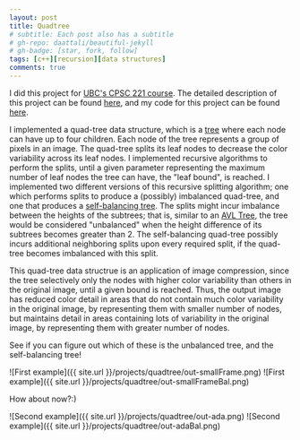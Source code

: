 ```yaml
---
layout: post
title: Quadtree
# subtitle: Each post also has a subtitle
# gh-repo: daattali/beautiful-jekyll
# gh-badge: [star, fork, follow]
tags: [c++][recursion][data structures]
comments: true
---
```


I did this project for [UBC's CPSC 221 course](https://courses.students.ubc.ca/cs/courseschedule?pname=subjarea&tname=subj-course&dept=CPSC&course=221). The detailed description of this project can be found [here](https://www.students.cs.ubc.ca/~cs-221/2019W1/mps/p3/), and my code for this project can be found [here](https://github.com/gokcedilek/Self-Balancing-Quadtree-for-Image-Compression).

I implemented a quad-tree data structure, which is a [tree](<https://en.wikipedia.org/wiki/Tree_(data_structure)>) where each node can have up to four children. Each node of the tree represents a group of pixels in an image. The quad-tree splits its leaf nodes to decrease the color variability across its leaf nodes. I implemented recursive algorithms to perform the splits, until a given parameter representing the maximum number of leaf nodes the tree can have, the "leaf bound", is reached. I implemented two different versions of this recursive splitting algorithm; one which performs splits to produce a (possibly) imbalanced quad-tree, and one that produces a [self-balancing tree](https://en.wikipedia.org/wiki/Self-balancing_binary_search_tree). The splits might incur imbalance between the heights of the subtrees; that is, similar to an [AVL Tree](https://en.wikipedia.org/wiki/AVL_tree), the tree would be considered "unbalanced" when the height difference of its subtrees becomes greater than 2. The self-balancing quad-tree possibly incurs additional neighboring splits upon every required split, if the quad-tree becomes imbalanced with this split.

This quad-tree data structrue is an application of image compression, since the tree selectively only the nodes with higher color variability than others in the original image, until a given bound is reached. Thus, the output image has reduced color detail in areas that do not contain much color variability in the original image, by representing them with smaller number of nodes, but maintains detail in areas containing lots of variability in the original image, by representing them with greater number of nodes.

See if you can figure out which of these is the unbalanced tree, and the self-balancing tree!

![First example]({{ site.url }}/projects/quadtree/out-smallFrame.png)
![First example]({{ site.url }}/projects/quadtree/out-smallFrameBal.png)

How about now?:)

![Second example]({{ site.url }}/projects/quadtree/out-ada.png)
![Second example]({{ site.url }}/projects/quadtree/out-adaBal.png)
